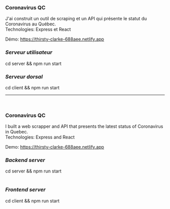 ### Coronavirus QC

J'ai construit un outil de scraping et un API qui présente le statut du Coronavirus au Québec.<br>
Technologies: Express et React<br> 

Démo: https://thirsty-clarke-688aee.netlify.app


### _Serveur utilisateur_
cd server && npm run start
<br>
### _Serveur dorsal_
cd client && npm run start 


------------------------------------------------------------------
<br>

### Coronavirus QC
I built a web scrapper and API that presents the latest status of Coronavirus in Quebec.<br>
Technologies: Express and React <br>

Demo: https://thirsty-clarke-688aee.netlify.app

### _Backend server_
cd server && npm run start  <br />
<br>

### _Frontend server_
cd client && npm run start 

